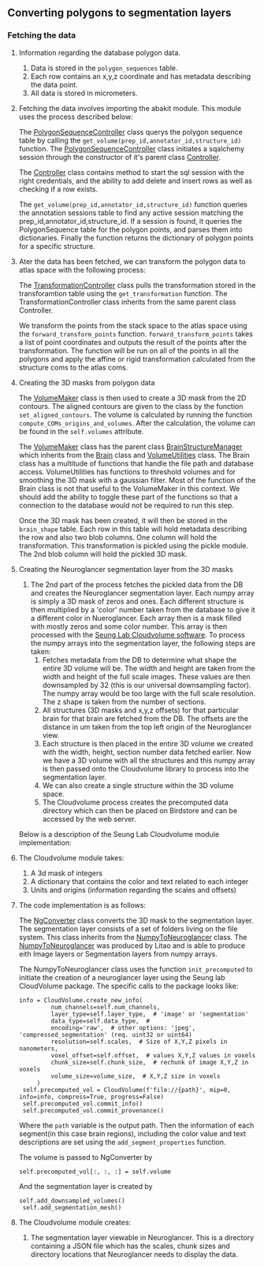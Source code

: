 ## Converting polygons to segmentation layers
### Fetching the data
1. Information regarding the database polygon data.
    1. Data is stored in the `polygon_sequences` table.
    1. Each row contains an x,y,z coordinate and has metadata describing the data point.
    1. All data is stored in micrometers.
1. Fetching the data involves importing the abakit module. This module uses the process described below:

    The [PolygonSequenceController](https://github.com/ActiveBrainAtlas2/abakit/blob/dev/src/abakit/lib/Controllers/PolygonSequenceController.py) class querys the polygon sequence table by calling the `get_volume(prep_id,annotator_id,structure_id)` function.  The [PolygonSequenceController](https://github.com/ActiveBrainAtlas2/abakit/blob/dev/src/abakit/lib/Controllers/PolygonSequenceController.py) class initiates a sqalchemy session through the constructor of it's parent class [Controller](https://github.com/ActiveBrainAtlas2/abakit/blob/dev/src/abakit/lib/Controllers/Controller.py).

    The [Controller](https://github.com/ActiveBrainAtlas2/abakit/blob/dev/src/abakit/lib/Controllers/Controller.py) class contains method to start the sql session with the right credentials, and the ability to add delete and insert rows as well as checking if a row exists.

    The `get_volume(prep_id,annotator_id,structure_id)` function queries the annotation sessions table to find any active session matching the prep_id,annotator_id,structure_id.  If a session is found, it queries the PolygonSequence table for the polygon points, and parses them into dictionaries.  Finally the function returns the dictionary of polygon points for a specific structure.

1. Ater the data has been fetched, we can transform the polygon data to atlas space with the following process:
   
    The [TransformationController](https://github.com/ActiveBrainAtlas2/abakit/blob/master/src/abakit/lib/Controllers/TransformationController.py) class pulls the transformation stored in the transforamtion table using the `get_transformation` function.  The TransformationController class inherits from the same parent class Controller.
    
    We transform the points from the stack space to the atlas space using the `forward_transform_points` function. `forward_transform_points` takes a list of point coordinates and outputs the result of the points after the transformation. The function will be run on all of the points in all the polygons and apply the affine or rigid transformation calculated from the structure coms to the atlas coms.

1. Creating the 3D masks from polygon data
 
     The [VolumeMaker](https://github.com/ActiveBrainAtlas2/abakit/blob/master/src/abakit/atlas/VolumeMaker.py) class is then used to create a 3D mask from the 2D contours.  The aligned contours are given to the class by the function `set_aligned_contours`.  The volume is calculated by running the function `compute_COMs_origins_and_volumes`.  After the calculation, the volume can be found in the `self.volumes` attribute.

     The [VolumeMaker](https://github.com/ActiveBrainAtlas2/abakit/blob/master/src/abakit/atlas/VolumeMaker.py) class has the parent class [BrainStructureManager](https://github.com/ActiveBrainAtlas2/abakit/blob/master/src/abakit/atlas/BrainStructureManager.py) which inherits from the [Brain](https://github.com/ActiveBrainAtlas2/abakit/blob/master/src/abakit/lib/Brain.py) class and [VolumeUtilities](https://github.com/ActiveBrainAtlas2/abakit/blob/master/src/abakit/atlas/VolumeUtilities.py) class.  The Brain class has a multitude of functions that handle the file path and database access. VolumeUtilities has functions to threshold volumes and for smoothing the 3D mask with a gaussian filter.  Most of the function of the Brain class is not that useful to the VolumeMaker in this context.  We should add the ability to toggle these part of the functions so that a connection to the database would not be required to run this step.

     Once the 3D mask has been created, it will then be stored in the `brain_shape` table. Each row in this table will hold metadata describing the row and also two blob columns. One column will hold the transformation. This transformation is pickled using the pickle module. The 2nd blob column will hold the pickled 3D mask. 

1. Creating the Neuroglancer segmentation layer from the 3D masks
    1. The 2nd part of the process fetches the pickled data from the DB and creates the Neuroglancer segmentation layer. Each numpy array is simply a 3D mask of zeros and ones. Each different structure is then multiplied by a 'color' number taken from the database to give it a different color in Nueroglancer. Each array then is a mask filled with mostly zeros and some color number. This array is then processed with the [Seung Lab Cloudvolume software](https://github.com/seung-lab/igneous). To process the numpy arrays into the segmentation layer, the following steps are taken:
        1. Fetches metadata from the DB to determine what shape the entire 3D volume will be. The width and height are taken from the width and height of the full scale images. These values are then downsampled by 32 (this is our universal downsampling factor). The numpy array would be too large with the full scale resolution. The z shape is taken from the number of sections.
        1. All structures (3D masks and x,y,z offsets) for that particular brain for that brain are fetched from the DB. The offsets are the distance in um taken from the top left origin of the Neuroglancer view.
        1. Each structure is then placed in the entire 3D volume we created with the width, height, section number data fetched earlier. Now we have a 3D volume with all the structures and this numpy array is then passed onto the Cloudvolume library to process into the segmentation layer.
        1. We can also create a single structure within the 3D volume space.
        1. The Cloudvolume process creates the precomputed data directory which can then be placed on Birdstore and can be accessed by the web server.
        
    Below is a description of the Seung Lab Cloudvolume module implementation:
    
1. The Cloudvolume module takes:
    1. A 3d mask of integers 
    1. A dictionary that contains the color and text related to each integer
    1. Units and origins (information regarding the scales and offsets)
1. The code implementation is as follows:

   The [NgConverter](https://github.com/ActiveBrainAtlas2/abakit/blob/master/src/abakit/atlas/NgSegmentMaker.py) class converts the 3D mask to the segmentation layer.  The segmentation layer consists of a set of folders living on the file system. This class inherits from the [NumpyToNeuroglancer](https://github.com/ActiveBrainAtlas2/abakit/blob/master/src/abakit/lib/utilities_cvat_neuroglancer.py) class.  The [NumpyToNeuroglancer](https://github.com/ActiveBrainAtlas2/abakit/blob/master/src/abakit/lib/utilities_cvat_neuroglancer.py) was produced by Litao and is able to produce eith Image layers or Segmentation layers from numpy arrays.

   The NumpyToNeuroglancer class uses the function `init_precomputed` to initiate the creation of a neuroglancer layer using the Seung lab CloudVolume package.  The specific calls to the package looks like:
   ```
   info = CloudVolume.create_new_info(
            num_channels=self.num_channels,
            layer_type=self.layer_type,  # 'image' or 'segmentation'
            data_type=self.data_type,  #
            encoding='raw',  # other options: 'jpeg', 'compressed_segmentation' (req. uint32 or uint64)
            resolution=self.scales,  # Size of X,Y,Z pixels in nanometers,
            voxel_offset=self.offset,  # values X,Y,Z values in voxels
            chunk_size=self.chunk_size,  # rechunk of image X,Y,Z in voxels
            volume_size=volume_size,  # X,Y,Z size in voxels
        )
    self.precomputed_vol = CloudVolume(f'file://{path}', mip=0, info=info, compress=True, progress=False)
    self.precomputed_vol.commit_info()
    self.precomputed_vol.commit_provenance()
   ```
   Where the `path` variable is the output path.  Then the information of each segment(in this case brain regions), including the color value and text descriptions are set using the `add_segment_properties` function.

   The volume is passed to NgConverter by 

   ```self.precomputed_vol[:, :, :] = self.volume```

   And the segmentation layer is created by 
   ```
   self.add_downsampled_volumes()
    self.add_segmentation_mesh()
   ```

1. The Cloudvolume module creates:
    
    1. The segmentation layer viewable in Neuroglancer. This is a directory containing a JSON file which has the scales, chunk sizes and directory locations that Neuroglancer needs to display the data.

